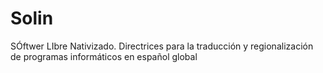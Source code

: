 # Solin
SÓftwer LIbre Nativizado. Directrices para la traducción y regionalización de programas informáticos en español global
